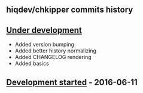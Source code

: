 hiqdev/chkipper commits history
-------------------------------

## [Under development]

- Added version bumping
- Added better history normalizing
- Added CHANGELOG rendering
- Added basics

## [Development started] - 2016-06-11

[Under development]: https://github.com/hiqdev/chkipper/releases
[Development started]: https://github.com/hiqdev/chkipper/releases
[sol@hiqdev.com]: https://github.com/hiqsol
[@hiqsol]: https://github.com/hiqsol
